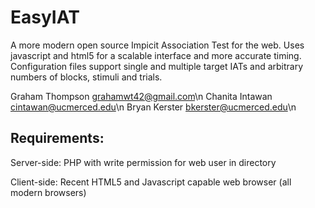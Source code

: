 EasyIAT
=======

A more modern open source Impicit Association Test for the web.  Uses javascript and html5 for a scalable interface and more accurate timing.  Configuration files support single and multiple target IATs and arbitrary numbers of blocks, stimuli and trials.

Graham Thompson grahamwt42@gmail.com\n
Chanita Intawan cintawan@ucmerced.edu\n
Bryan Kerster bkerster@ucmerced.edu\n

Requirements:
-------------
Server-side: PHP with write permission for web user in directory
	     
Client-side: Recent HTML5 and Javascript capable web browser (all modern browsers)
